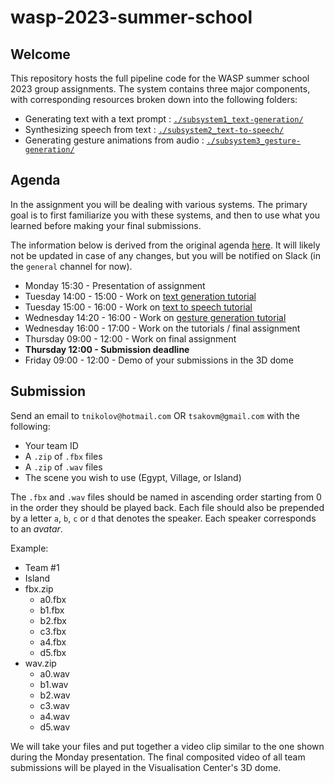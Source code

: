 # wasp-2023-summer-school

## Welcome

This repository hosts the full pipeline code for the WASP summer school 2023 group assignments. The system contains three major components, with corresponding resources broken down into the following folders:

- Generating text with a text prompt : [`./subsystem1_text-generation/`](https://github.com/Svito-zar/wasp-2023-summer-school/tree/main/subsystem1_text-generation)
- Synthesizing speech from text : [`./subsystem2_text-to-speech/`](https://github.com/Svito-zar/wasp-2023-summer-school/tree/main/subsystem2_text-to-speech)
- Generating gesture animations from audio : [`./subsystem3_gesture-generation/`](https://github.com/Svito-zar/wasp-2023-summer-school/tree/main/subsystem3_gesture-generation)

## Agenda
In the assignment you will be dealing with various systems. The primary goal is to first familiarize you with these systems, and then to use what you learned before making your final submissions.

The information below is derived from the original agenda [here](https://internal.wasp-sweden.org/event/wasp-summer-school-synthesis-of-human-communication-2023/). It will likely not be updated in case of any changes, but you will be notified on Slack (in the `general` channel for now).

- Monday 15:30 - Presentation of assignment
- Tuesday 14:00 - 15:00 - Work on [text generation tutorial](https://github.com/Svito-zar/wasp-2023-summer-school/tree/main/subsystem1_text-generation)
- Tuesday 15:00 - 16:00 - Work on [text to speech tutorial](https://github.com/Svito-zar/wasp-2023-summer-school/tree/main/subsystem2_text-to-speech)
- Wednesday 14:20 - 16:00 - Work on [gesture generation tutorial](https://github.com/Svito-zar/wasp-2023-summer-school/tree/main/subsystem3_gesture-generation)
- Wednesday 16:00 - 17:00 - Work on the tutorials / final assignment
- Thursday 09:00 - 12:00 - Work on final assignment
- **Thursday 12:00 - Submission deadline**
- Friday 09:00 - 12:00 - Demo of your submissions in the 3D dome



## Submission
Send an email to `tnikolov@hotmail.com` OR `tsakovm@gmail.com` with the following:
- Your team ID
- A `.zip` of `.fbx` files
- A `.zip` of `.wav` files
- The scene you wish to use (Egypt, Village, or Island)

The `.fbx` and `.wav` files should be named in ascending order starting from 0 in the order they should be played back. Each file should also be prepended by a letter `a`, `b`, `c` or `d` that denotes the speaker. Each speaker corresponds to an *avatar*.

Example:
- Team #1
- Island
- fbx.zip
    - a0.fbx
    - b1.fbx
    - b2.fbx
    - c3.fbx
    - a4.fbx
    - d5.fbx
- wav.zip
    - a0.wav
    - b1.wav
    - b2.wav
    - c3.wav
    - a4.wav
    - d5.wav

We will take your files and put together a video clip similar to the one shown during the Monday presentation. The final composited video of all team submissions will be played in the Visualisation Center's 3D dome.
